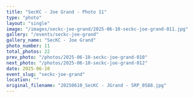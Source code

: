 ```yaml
---
title: "SecKC - Joe Grand - Photo 11"
type: "photo"
layout: "single"
image: "/images/seckc-joe-grand/2025-06-10-seckc-joe-grand-011.jpg"
gallery: "/events/seckc-joe-grand"
gallery_name: "SecKC - Joe Grand"
photo_number: 11
total_photos: 22
prev_photo: "/photos/2025-06-10-seckc-joe-grand-010"
next_photo: "/photos/2025-06-10-seckc-joe-grand-012"
date: 2025-06-10
event_slug: "seckc-joe-grand"
location: ""
original_filename: "20250610_SecKC - JGrand - 5RP_0588.jpg"
---
```


